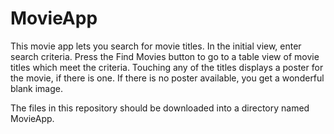 # MovieApp

This movie app lets you search for movie titles.  In the initial
view, enter search criteria.  Press the Find Movies button to
go to a table view of movie titles which meet the criteria.
Touching any of the titles displays a poster for the movie, if there
is one.  If there is no poster available, you get a wonderful
blank image.

The files in this repository should be downloaded into a directory
named MovieApp.
